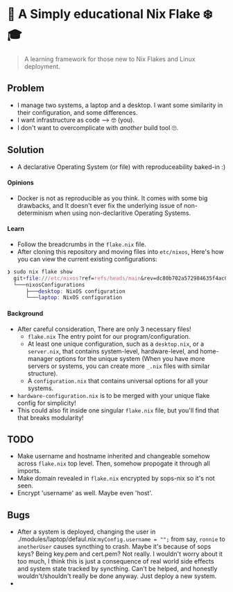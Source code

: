 # 🤗 A Simply educational Nix Flake ❄️ 🎓

> A learning framework for those new to Nix Flakes and Linux deployment.


## Problem
  - I manage two systems, a laptop and a desktop. I want some similarity in their configuration, and some differences.
  - I want infrastructure as code --> 🤓 (you).
  - I don't want to overcomplicate with *another* build tool 🙄.

## Solution
  - A declarative Operating System (or file) with reproduceability baked-in :)


#### Opinions
  - Docker is not as reproducible as you think. It comes with some big drawbacks, and It doesn't ever fix the underlying issue of non-determinism when using non-declaritive Operating Systems.

#### Learn
  - Follow the breadcrumbs in the `flake.nix` file.
  - After cloning this repository and moving files into `etc/nixos`, Here's how you can view the current existing configurations:
  ```nix
  ❯ sudo nix flake show                      
    git+file:///etc/nixos?ref=refs/heads/main&rev=dc80b702a572984635f4ac0cebf6b457c204ce4f
    └───nixosConfigurations
        ├───desktop: NixOS configuration
        └───laptop: NixOS configuration
  ```

#### Background
  - After careful consideration, There are only 3 necessary files!
    + `flake.nix` The entry point for our program/configuration.
    + At least one unique configuration, such as a `desktop.nix`, or a `server.nix`, that contains system-level, hardware-level, and home-manager options for the unique system (When you have more servers or systems, you can create more `_.nix` files with similar structure).
    + A `configuration.nix` that contains universal options for all your systems.
  - `hardware-configuration.nix` is to be merged with your unique flake config for simplicity!
  - This could also fit inside one singular `flake.nix` file, but you'll find that that breaks modularity!

## TODO
- Make username and hostname inherited and changeable somehow across `flake.nix` top level. Then, somehow propogate it through all imports.
- Make domain revealed in `flake.nix` encrypted by sops-nix so it's not seen.
- Encrypt 'username' as well. Maybe even 'host'.

## Bugs
- After a system is deployed, changing the user in ./modules/laptop/defaul.nix:`myConfig.username = "";` from say, `ronnie` to `anotherUser` causes syncthing to crash.
  Maybe it's because of sops keys? Being key.pem and cert.pem? Not really. I wouldn't worry about it too much, I think this is just a consequence of real world side effects and system state tracked by syncthing. Can't be helped, and honestly wouldn't/shouldn't really be done anyway. Just deploy a new system.
- 

